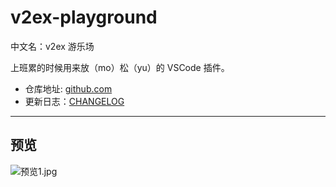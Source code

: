 # v2ex-playground

中文名：v2ex 游乐场

上班累的时候用来放（mo）松（yu）的 VSCode 插件。

- 仓库地址: [github.com](https://github.com/chaselen/v2ex-playground)
- 更新日志：[CHANGELOG](https://github.com/chaselen/v2ex-playground/blob/master/CHANGELOG.md)

---

## 预览

![预览1.jpg](https://i.loli.net/2020/09/02/3Axbr8XlzTcRVSG.jpg)
